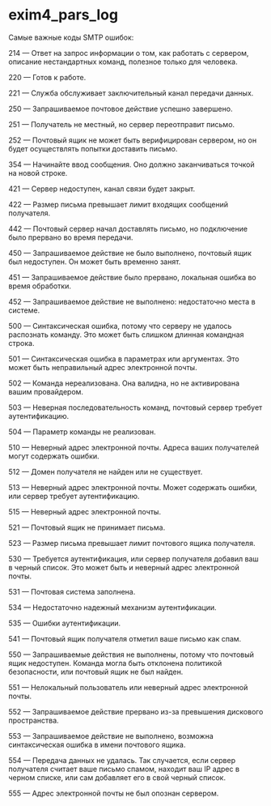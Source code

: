 # exim4_pars_log

Самые важные коды SMTP ошибок:

214 — Ответ на запрос информации о том, как работать с сервером, описание нестандартных команд, полезное только для человека.

220 — Готов к работе.

221 — Служба обслуживает заключительный канал передачи данных.

250 — Запрашиваемое почтовое действие успешно завершено.

251 — Получатель не местный, но сервер переотправит письмо.

252 — Почтовый ящик не может быть верифицирован сервером, но он будет осуществлять попытки доставить письмо.

354 — Начинайте ввод сообщения. Оно должно заканчиваться точкой на новой строке.

421 — Сервер недоступен, канал связи будет закрыт.

422 — Размер письма превышает лимит входящих сообщений получателя.

442 — Почтовый сервер начал доставлять письмо, но подключение было прервано во время передачи.

450 — Запрашиваемое действие не было выполнено, почтовый ящик был недоступен. Он может быть временно занят.

451 — Запрашиваемое действие было прервано, локальная ошибка во время обработки.

452 — Запрашиваемое действие не выполнено: недостаточно места в системе.

500 — Синтаксическая ошибка, потому что серверу не удалось распознать команду. Это может быть слишком длинная командная строка.

501 — Синтаксическая ошибка в параметрах или аргументах. Это может быть неправильный адрес электронной почты.

502 — Команда нереализована. Она валидна, но не активирована вашим провайдером.

503 — Неверная последовательность команд, почтовый сервер требует аутентификацию.

504 — Параметр команды не реализован.

510 — Неверный адрес электронной почты. Адреса ваших получателей могут содержать ошибки.

512 — Домен получателя не найден или не существует.

513 — Неверный адрес электронной почты. Может содержать ошибки, или сервер требует аутентификацию.

515 — Неверный адрес электронной почты.

521 — Почтовый ящик не принимает письма.

523 — Размер письма превышает лимит почтового ящика получателя.

530 — Требуется аутентификация, или сервер получателя добавил ваш в черный список. Это может быть и неверный адрес электронной почты.

531 — Почтовая система заполнена.

534 — Недостаточно надежный механизм аутентификации.

535 — Ошибки аутентификации.

541 — Почтовый ящик получателя отметил ваше письмо как спам.

550 — Запрашиваемые действия не выполнены, потому что почтовый ящик недоступен. Команда могла быть отклонена политикой безопасности, или почтовый ящик не был найден.

551 — Нелокальный пользователь или неверный адрес электронной почты.

552 — Запрашиваемое действие прервано из-за превышения дискового пространства.

553 — Запрашиваемое действие не выполнено, возможна синтаксическая ошибка в имени почтового ящика.

554 — Передача данных не удалась. Так случается, если сервер получателя считает ваше письмо спамом, находит ваш IP адрес в черном списке, или сам добавляет его в свой черный список.

555 — Адрес электронной почты не был опознан сервером.
